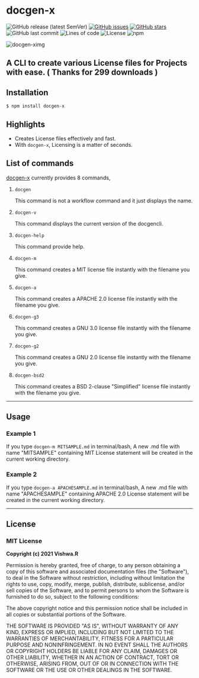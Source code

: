 # docgen-x

![GitHub release (latest SemVer)](https://img.shields.io/github/v/release/code-reaper08/docgen?style=for-the-badge) [![GitHub issues](https://img.shields.io/github/issues/code-reaper08/docgen?style=for-the-badge)](https://github.com/code-reaper08/docgen/issues) [![GitHub stars](https://img.shields.io/github/stars/code-reaper08/docgen?style=for-the-badge)](https://github.com/code-reaper08/docgen/stargazers) ![GitHub last commit](https://img.shields.io/github/last-commit/code-reaper08/docgen?style=for-the-badge) ![Lines of code](https://img.shields.io/tokei/lines/github/code-reaper08/docgen?style=for-the-badge) ![License](https://img.shields.io/badge/License%20-MIT-yellow?style=for-the-badge)
![npm](https://img.shields.io/npm/dt/docgen-x?style=for-the-badge)


![docgen-ximg](https://user-images.githubusercontent.com/64256342/108357866-042e7d00-7214-11eb-81e5-2440fbe83152.png)
## A CLI to create various License files for Projects with ease. ( Thanks for 299 downloads )


## Installation

`$ npm install docgen-x `

## Highlights
+ Creates License files effectively and fast.
+ With `docgen-x`, Licensing is a matter of seconds.

## List of commands
[docgen-x](https://github.com/code-reaper08/docgen-x) currently provides 8 commands,

1. `docgen`

      This command is not a workflow command and it just displays the name.
      

2. `docgen-v`

      This command displays the current version of the docgencli.

3. `docgen-help`

      This command provide help.

4. `docgen-m`

    This command creates a MIT license file instantly with the filename you give.

5. `docgen-a`

    This command creates a APACHE 2.0 license file instantly with the filename you give.

6. `docgen-g3`

    This command creates a GNU 3.0 license file instantly with the filename you give.

7. `docgen-g2`

    This command creates a GNU 2.0 license file instantly with the filename you give.

8. `docgen-bsd2`

    This command creates a BSD 2-clause "Simplified" license file instantly with the filename you give.

---

## Usage 

### Example 1

If you type `docgen-m MITSAMPLE.md` in terminal/bash, A new .md file with name "MITSAMPLE" containing MIT License statement will be created in the current working directory.

### Example 2

If you type `docgen-a APACHESAMPLE.md` in terminal/bash, A new .md file with name "APACHESAMPLE" containing APACHE 2.0 License statement will be created in the current working directory.

---
## License 

### MIT License

**Copyright (c) 2021 Vishwa.R**

Permission is hereby granted, free of charge, to any person obtaining a copy
of this software and associated documentation files (the "Software"), to deal
in the Software without restriction, including without limitation the rights
to use, copy, modify, merge, publish, distribute, sublicense, and/or sell
copies of the Software, and to permit persons to whom the Software is
furnished to do so, subject to the following conditions:

The above copyright notice and this permission notice shall be included in all
copies or substantial portions of the Software.

THE SOFTWARE IS PROVIDED "AS IS", WITHOUT WARRANTY OF ANY KIND, EXPRESS OR
IMPLIED, INCLUDING BUT NOT LIMITED TO THE WARRANTIES OF MERCHANTABILITY,
FITNESS FOR A PARTICULAR PURPOSE AND NONINFRINGEMENT. IN NO EVENT SHALL THE
AUTHORS OR COPYRIGHT HOLDERS BE LIABLE FOR ANY CLAIM, DAMAGES OR OTHER
LIABILITY, WHETHER IN AN ACTION OF CONTRACT, TORT OR OTHERWISE, ARISING FROM,
OUT OF OR IN CONNECTION WITH THE SOFTWARE OR THE USE OR OTHER DEALINGS IN THE
SOFTWARE.

